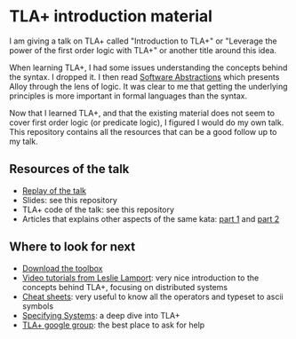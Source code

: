 # TLA+ introduction material

I am giving a talk on TLA+ called "Introduction to TLA+" or "Leverage the power of the first order logic with TLA+" or another title around this idea.

When learning TLA+, I had some issues understanding the concepts behind the syntax. I dropped it. I then read [Software Abstractions](https://www.amazon.com/Software-Abstractions-Logic-Language-Analysis/dp/0262017156) which presents Alloy through the lens of logic. It was clear to me that getting the underlying principles is more important in formal languages than the syntax.

Now that I learned TLA+, and that the existing material does not seem to cover first order logic (or predicate logic), I figured I would do my own talk. This repository contains all the resources that can be a good follow up to my talk.

## Resources of the talk

- [Replay of the talk](https://www.youtube.com/watch?v=g6VveDQDDqU)
- Slides: see this repository
- TLA+ code of the talk: see this repository
- Articles that explains other aspects of the same kata: [part 1](https://sadraskol.com/posts/modeling-the-train-reservation-kata-part-1) and [part 2](https://sadraskol.com/posts/modeling-the-train-reservation-kata-part-2)

## Where to look for next

- [Download the toolbox](https://lamport.azurewebsites.net/tla/toolbox.html)
- [Video tutorials from Leslie Lamport](http://lamport.azurewebsites.net/video/videos.html): very nice introduction to the concepts behind TLA+, focusing on distributed systems
- [Cheat sheets](http://lamport.azurewebsites.net/tla/summary-standalone.pdf): very useful to know all the operators and typeset to ascii symbols
- [Specifying Systems](http://lamport.azurewebsites.net/tla/book.html): a deep dive into TLA+
- [TLA+ google group](https://groups.google.com/g/tlaplus): the best place to ask for help
